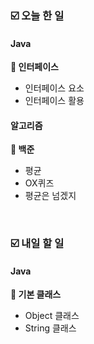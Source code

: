 ### ☑️  오늘 한 일
#### Java
<strong>📌 인터페이스</strong>
  - 인터페이스 요소
  - 인터페이스 활용

#### 알고리즘
<strong>🥉 백준</strong>
  - 평균
  - OX퀴즈
  - 평균은 넘겠지
<br>

### ☑️  내일 할 일
#### Java
<strong>📌 기본 클래스</strong>
  - Object 클래스
  - String 클래스
